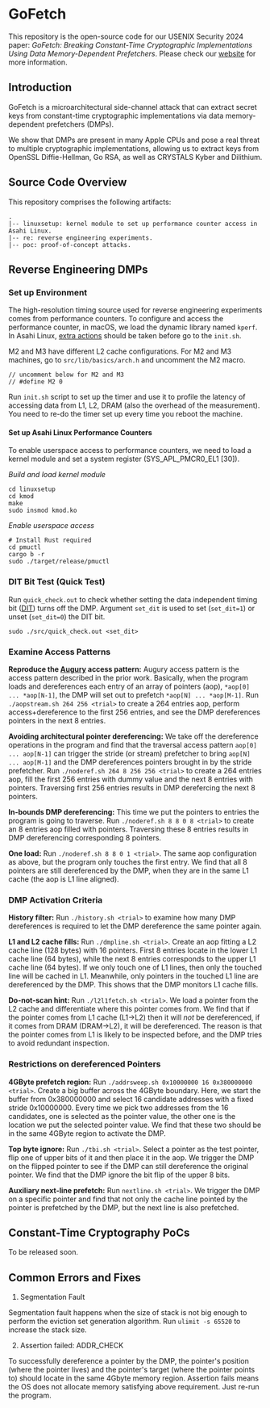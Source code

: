 # GoFetch
This repository is the open-source code for our USENIX Security 2024 paper: *GoFetch: Breaking Constant-Time Cryptographic Implementations Using Data Memory-Dependent Prefetchers*.
Please check our [website](https://gofetch.fail/) for more information.

## Introduction
GoFetch is a microarchitectural side-channel attack that can extract secret keys from constant-time cryptographic implementations via data memory-dependent prefetchers (DMPs).

We show that DMPs are present in many Apple CPUs and pose a real threat to multiple cryptographic implementations, allowing us to extract keys from OpenSSL Diffie-Hellman, Go RSA, as well as CRYSTALS Kyber and Dilithium.

## Source Code Overview
This repository comprises the following artifacts:
```
.
|-- linuxsetup: kernel module to set up performance counter access in Asahi Linux.
|-- re: reverse engineering experiments.
|-- poc: proof-of-concept attacks.
```

## Reverse Engineering DMPs

### Set up Environment
The high-resolution timing source used for reverse engineering experiments comes from performance counters. To configure and access the performance counter, in macOS, we load the dynamic library named `kperf`. In Asahi Linux, [extra actions](#set-up-asahi-linux-performance-counters) should be taken before go to the `init.sh`.

M2 and M3 have different L2 cache configurations. For M2 and M3 machines, go to `src/lib/basics/arch.h` and uncomment the M2 macro.

```
// uncomment below for M2 and M3
// #define M2 0
```

Run `init.sh` script to set up the timer and use it to profile the latency of accessing data from L1, L2, DRAM (also the overhead of the measurement). You need to re-do the timer set up every time you reboot the machine.

#### Set up Asahi Linux Performance Counters
To enable userspace access to performance counters, we need to load a kernel module and set a system register (SYS_APL_PMCR0_EL1 [30]).

*Build and load kernel module*
```
cd linuxsetup
cd kmod
make
sudo insmod kmod.ko
```
*Enable userspace access*
```
# Install Rust required
cd pmuctl
cargo b -r
sudo ./target/release/pmuctl
```


### DIT Bit Test (Quick Test)
Run `quick_check.out` to check whether setting the data independent timing bit ([DIT](https://developer.apple.com/documentation/xcode/writing-arm64-code-for-apple-platforms#Enable-DIT-for-constant-time-cryptographic-operations)) turns off the DMP. Argument `set_dit` is used to set (`set_dit=1`) or unset (`set_dit=0`) the DIT bit.

```
sudo ./src/quick_check.out <set_dit>
```

### Examine Access Patterns
**Reproduce the [Augury](https://www.prefetchers.info) access pattern:** Augury access pattern is the access pattern described in the prior work. Basically, when the program loads and dereferences each entry of an array of pointers (aop), `*aop[0] ... *aop[N-1]`, the DMP will set out to prefetch `*aop[N] ... *aop[M-1]`. Run `./aopstream.sh 264 256 <trial>` to create a 264 entries aop, perform access+dereference to the first 256 entries, and see the DMP dereferences pointers in the next 8 entries.

**Avoiding architectural pointer dereferencing:** We take off the dereference operations in the program and find that the traversal access pattern `aop[0] ... aop[N-1]` can trigger the stride (or stream) prefetcher to bring `aop[N] ... aop[M-1]` and the DMP dereferences pointers brought in by the stride prefetcher. Run `./noderef.sh 264 8 256 256 <trial>` to create a 264 entries aop, fill the first 256 entries with dummy value and the next 8 entries with pointers. Traversing first 256 entries results in DMP derefercing the next 8 pointers.

**In-bounds DMP dereferencing:** This time we put the pointers to entries the program is going to traverse. Run `./noderef.sh 8 8 0 8 <trial>` to create an 8 entries aop filled with pointers. Traversing these 8 entries results in DMP dereferencing corresponding 8 pointers.

**One load:** Run `./noderef.sh 8 8 0 1 <trial>`. The same aop configuration as above, but the program only touches the first entry. We find that all 8 pointers are still dereferenced by the DMP, when they are in the same L1 cache (the aop is L1 line aligned).

### DMP Activation Criteria
**History filter:** Run `./history.sh <trial>` to examine how many DMP dereferences is required to let the DMP dereference the same pointer again.

**L1 and L2 cache fills:** Run `./dmpline.sh <trial>`. Create an aop fitting a L2 cache line (128 bytes) with 16 pointers. First 8 entries locate in the lower L1 cache line (64 bytes), while the next 8 entries corresponds to the upper L1 cache line (64 bytes). If we only touch one of L1 lines, then only the touched line will be cached in L1. Meanwhile, only pointers in the touched L1 line are dereferenced by the DMP. This shows that the DMP monitors L1 cache fills.

**Do-not-scan hint:** Run `./l2l1fetch.sh <trial>`. We load a pointer from the L2 cache and differentiate where this pointer comes from. We find that if the pointer comes from L1 cache (L1->L2) then it will *not* be dereferenced, if it comes from DRAM (DRAM->L2), it will be dereferenced. The reason is that the pointer comes from L1 is likely to be inspected before, and the DMP tries to avoid redundant inspection.

### Restrictions on dereferenced Pointers
**4GByte prefetch region:** Run `./addrsweep.sh 0x10000000 16 0x380000000 <trial>`. Create a big buffer across the 4GByte boundary. Here, we start the buffer from 0x380000000 and select 16 candidate addresses with a fixed stride 0x10000000. Every time we pick two addresses from the 16 candidates, one is selected as the pointer value, the other one is the location we put the selected pointer value. We find that these two should be in the same 4GByte region to activate the DMP.

**Top byte ignore:** Run `./tbi.sh <trial>`. Select a pointer as the test pointer, flip one of upper bits of it and then place it in the aop. We trigger the DMP on the flipped pointer to see if the DMP can still dereference the original pointer. We find that the DMP ignore the bit flip of the upper 8 bits.

**Auxiliary next-line prefetch:** Run `nextline.sh <trial>`. We trigger the DMP on a specific pointer and find that not only the cache line pointed by the pointer is prefetched by the DMP, but the next line is also prefetched.

## Constant-Time Cryptography PoCs
To be released soon.

## Common Errors and Fixes
1. Segmentation Fault

Segmentation fault happens when the size of stack is not big enough to perform the eviction set generation algorithm. Run `ulimit -s 65520` to increase the stack size.

2. Assertion failed: ADDR_CHECK

To successfully dereference a pointer by the DMP, the pointer's position (where the pointer lives) and the pointer's target (where the pointer points to) should locate in the same 4Gbyte memory region. Assertion fails means the OS does not allocate memory satisfying above requirement. Just re-run the program.